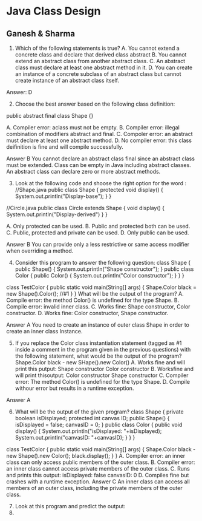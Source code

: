 # Java Class Design
## Ganesh & Sharma
1. Which of the following statements is true?
A. You cannot extend a concrete class and declare that derived class abstract
B. You cannot extend an abstract class from another abstract class.
C. An abstract class must declare at least one abstract method in it.
D. You can create an instance of a concrete subclass of an abstract class but cannot create instance of an abstract class itself.

Answer: D 

2. Choose the best answer based on the following class definition:

public abstract final class Shape {}

A. Compiler error: aclass must not be empty.
B. Compiler error: illegal combination of modifiers abstract and final.
C. Compoler error: an abstract must declare at least one abstract method.
D. No compiler error: this class deifinition is fine and will compile successfully.

Answer B
You cannot declare an abstract class final since an abstract class must be extended. Class can be empty in Java including abstract classes. An abstract class can declare zero or more abstract methods.

3. Look at the following code and shoose the right option for the word <access-modifier>:
//Shape.java
public class Shape {
	protected void display() {
		System.out.println("Display-base");
	}
}

//Circle.java
public class Circle extends Shape {
	<access-modifier> void display() {
		System.out.println("Display-derived")
	}
}

A. Only protected can be used.
B. Public and protected both can be used.
C. Public, protected and private can be used.
D. Only public can be used.

Answer B
You can provide only a less restrictive or same access modifier when overriding a method.

4. Consider this program to answer the following question:
class Shape {
	public Shape() {
		System.out.println("Shape constructor");
	}
	public class Color {
		public Color() {
			System.out.println("Color constructor");
		}
	}
}

class TestColor {
	public static void main(String[] args) {
		Shape.Color black = new Shape().Color();  //#1
	}
}
What will be the output of the program?
A. Compile error: the method Color() is undefined for the type Shape.
B. Compile error: invalid inner class.
C. Works fine: Shape constructor, Color constructor.
D. Works fine: Color constructor, Shape constructor.

Answer A
You need to create an instance of outer class Shape in order to create an inner class Instance.

5. If you replace the Color class instantiation statement (tagged as #1 inside a comment in the program given in the previous questions) with the following statement, what would be the output of the program?
Shape.Color black - new SHape().new Color()
A. Works fine and will print this putput:
		Shape constructor
		Color constructor
B. Worksfine and will print thisoutput:
 		Color constructor
 		Shape constructor
C. Compiler error: The method Color() is undefined for the type Shape.
D. Compile withour error but results in a runtime exception.

Answer A

6. What will be the output of the given program?
class Shape {
	private boolean isDisplayed;
	protected int canvas ID;
	public Shape() {
		isDisplayed = false;
		canvasID = 0;
	}
	public class Color {
		public void display() {
			System.out.println("isDisplayed: "+isDisplayed);
			System.out.println("canvasID: "+canvasID);
		}
	}
}

class TestColor {
	public static void main(String[] args) {
		Shape.Color black - new Shape().new Color();
		black.display();
	}
}
A. Compiler error: an inner class can only access public members of the outer class.
B. Compiler error: an inner class cannot access private members of the outer class.
C. Runs and prints this output:
		isDisplayed: false
		canvasID: 0
D. Compiles fine but crashes with a runtime exception.
Answer C
An inner class can access all members of an outer class, including the private members of the outer class.

7. Look at this program and predict the output:
8. 